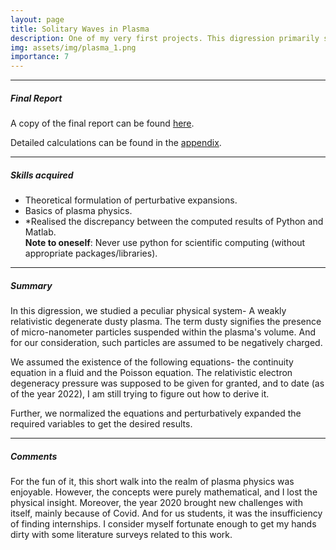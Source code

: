 ```yaml
---
layout: page
title: Solitary Waves in Plasma
description: One of my very first projects. This digression primarily studied perturbative expansions and derived the KdV equation for a weakly-relativistic degenerate plasma.	 
img: assets/img/plasma_1.png
importance: 7
---
```


<hr>

##### Final Report
A copy of the final report can be found <a href = "/assets/pdf/plasma_2020.pdf" title = "plasma_2020"> here</a>.

Detailed calculations can be found in the <a href = "https://github.com/vchirag/random_excursions/blob/main/plasma_2020_calculations.pdf" title = "detailed_calcs">appendix</a>.
<hr>

##### Skills acquired
<ul>
	<li> Theoretical formulation of perturbative expansions.</li>
	<li> Basics of plasma physics.</li>
	<li> *Realised the discrepancy between the computed results of Python and Matlab.<br>
		<b>Note to oneself</b>: Never use python for scientific computing (without appropriate packages/libraries).
	</li>
</ul>


<hr>

##### Summary
In this digression, we studied a peculiar physical system- A weakly relativistic degenerate dusty plasma. The term dusty signifies the presence of micro-nanometer particles suspended within the plasma's volume. And for our consideration, such particles are assumed to be negatively charged.

We assumed the existence of the following equations- the continuity equation in a fluid and the Poisson equation. The relativistic electron degeneracy pressure was supposed to be given for granted, and to date (as of the year 2022), I am still trying to figure out how to derive it.

Further, we normalized the equations and perturbatively expanded the required variables to get the desired results.
<hr>

##### Comments

For the fun of it, this short walk into the realm of plasma physics was enjoyable. However, the concepts were purely mathematical, and I lost the physical insight. Moreover, the year 2020 brought new challenges with itself, mainly because of Covid. And for us students, it was the insufficiency of finding internships. I consider myself fortunate enough to get my hands dirty with some literature surveys related to this work.
